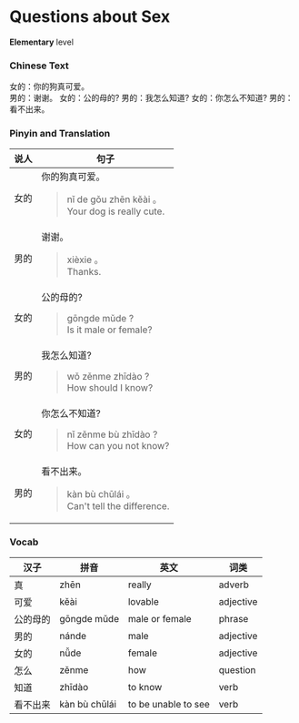# Questions about Sex
**Elementary** level
### Chinese Text
女的：你的狗真可爱。<br />男的：谢谢。
女的：公的母的?
男的：我怎么知道?
女的：你怎么不知道?
男的：看不出来。

### Pinyin and Translation
|说人|句子|
|----|----|
|女的|你的狗真可爱。<blockquote>nǐ de gǒu zhēn kěài 。<br />Your dog is really cute.</blockquote>|
|男的|谢谢。<blockquote>xièxie 。<br />Thanks.</blockquote>|
|女的|公的母的?<blockquote>gōngde mǔde ?<br />Is it male or female?</blockquote>|
|男的|我怎么知道?<blockquote>wǒ zěnme zhīdào ?<br />How should I know?</blockquote>|
|女的|你怎么不知道?<blockquote>nǐ zěnme bù zhīdào ?<br />How can you not know?</blockquote>|
|男的|看不出来。<blockquote>kàn bù chūlái 。<br />Can't tell the difference.</blockquote>|
### Vocab
|汉子|拼音|英文|词类|
|----|----|----|----|
|真|zhēn|really|adverb|
|可爱|kěài|lovable|adjective|
|公的母的|gōngde mǔde|male or female|phrase|
|男的|nánde|male|adjective|
|女的|nǚde|female|adjective|
|怎么|zěnme|how|question|
|知道|zhīdào|to know|verb|
|看不出来|kàn bù chūlái|to be unable to see|verb|